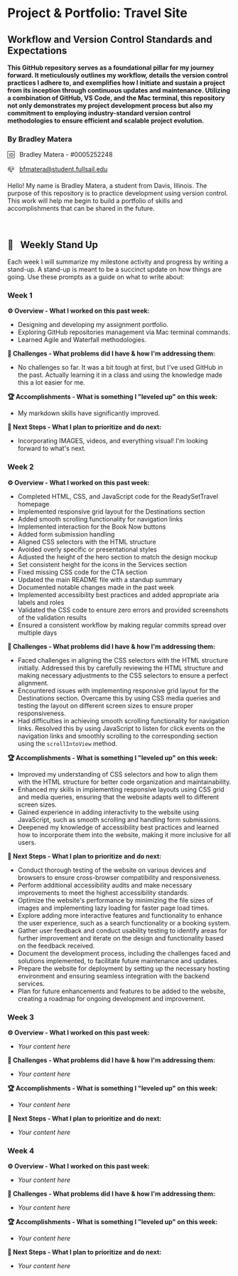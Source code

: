 # Project & Portfolio: Travel Site

## Workflow and Version Control Standards and Expectations

**This GitHub repository serves as a foundational pillar for my journey forward. It meticulously outlines my workflow, details the version control practices I adhere to, and exemplifies how I initiate and sustain a project from its inception through continuous updates and maintenance. Utilizing a combination of GitHub, VS Code, and the Mac terminal, this repository not only demonstrates my project development process but also my commitment to employing industry-standard version control methodologies to ensure efficient and scalable project evolution.**

### By Bradley Matera

🆔 &nbsp; Bradley Matera - #0005252248

📪 &nbsp; bfmatera@student.fullsail.edu

Hello! My name is Bradley Matera, a student from Davis, Illinois. The purpose of this repository is to practice development using version control. This work will help me begin to build a portfolio of skills and accomplishments that can be shared in the future.

<br>

## 📢 &nbsp; Weekly Stand Up

Each week I will summarize my milestone activity and progress by writing a stand-up. A stand-up is meant to be a succinct update on how things are going. Use these prompts as a guide on what to write about:

### Week 1

**⚙️ Overview - What I worked on this past week:**

- Designing and developing my assignment portfolio.
- Exploring GitHub repositories management via Mac terminal commands.
- Learned Agile and Waterfall methodologies.

**🌵 Challenges - What problems did I have & how I'm addressing them:**

- No challenges so far. It was a bit tough at first, but I've used GitHub in the past. Actually learning it in a class and using the knowledge made this a lot easier for me.

**🏆 Accomplishments - What is something I "leveled up" on this week:**

- My markdown skills have significantly improved.

**🔮 Next Steps - What I plan to prioritize and do next:**

- Incorporating IMAGES, videos, and everything visual! I'm looking forward to what's next.

### Week 2

**⚙️ Overview - What I worked on this past week:**

- Completed HTML, CSS, and JavaScript code for the ReadySetTravel homepage
- Implemented responsive grid layout for the Destinations section
- Added smooth scrolling functionality for navigation links
- Implemented interaction for the Book Now buttons
- Added form submission handling
- Aligned CSS selectors with the HTML structure
- Avoided overly specific or presentational styles
- Adjusted the height of the hero section to match the design mockup
- Set consistent height for the icons in the Services section
- Fixed missing CSS code for the CTA section
- Updated the main README file with a standup summary
- Documented notable changes made in the past week
- Implemented accessibility best practices and added appropriate aria labels and roles
- Validated the CSS code to ensure zero errors and provided screenshots of the validation results
- Ensured a consistent workflow by making regular commits spread over multiple days

**🌵 Challenges - What problems did I have & how I'm addressing them:**

- Faced challenges in aligning the CSS selectors with the HTML structure initially. Addressed this by carefully reviewing the HTML structure and making necessary adjustments to the CSS selectors to ensure a perfect alignment.
- Encountered issues with implementing responsive grid layout for the Destinations section. Overcame this by using CSS media queries and testing the layout on different screen sizes to ensure proper responsiveness.
- Had difficulties in achieving smooth scrolling functionality for navigation links. Resolved this by using JavaScript to listen for click events on the navigation links and smoothly scrolling to the corresponding section using the `scrollIntoView` method.

**🏆 Accomplishments - What is something I "leveled up" on this week:**

- Improved my understanding of CSS selectors and how to align them with the HTML structure for better code organization and maintainability.
- Enhanced my skills in implementing responsive layouts using CSS grid and media queries, ensuring that the website adapts well to different screen sizes.
- Gained experience in adding interactivity to the website using JavaScript, such as smooth scrolling and handling form submissions.
- Deepened my knowledge of accessibility best practices and learned how to incorporate them into the website, making it more inclusive for all users.

**🔮 Next Steps - What I plan to prioritize and do next:**

- Conduct thorough testing of the website on various devices and browsers to ensure cross-browser compatibility and responsiveness.
- Perform additional accessibility audits and make necessary improvements to meet the highest accessibility standards.
- Optimize the website's performance by minimizing the file sizes of images and implementing lazy loading for faster page load times.
- Explore adding more interactive features and functionality to enhance the user experience, such as a search functionality or a booking system.
- Gather user feedback and conduct usability testing to identify areas for further improvement and iterate on the design and functionality based on the feedback received.
- Document the development process, including the challenges faced and solutions implemented, to facilitate future maintenance and updates.
- Prepare the website for deployment by setting up the necessary hosting environment and ensuring seamless integration with the backend services.
- Plan for future enhancements and features to be added to the website, creating a roadmap for ongoing development and improvement.

### Week 3

**⚙️ Overview - What I worked on this past week:**

- *Your content here*

**🌵 Challenges - What problems did I have & how I'm addressing them:**

- *Your content here*

**🏆 Accomplishments - What is something I "leveled up" on this week:**

- *Your content here*

**🔮 Next Steps - What I plan to prioritize and do next:**

- *Your content here*

### Week 4

**⚙️ Overview - What I worked on this past week:**

- *Your content here*

**🌵 Challenges - What problems did I have & how I'm addressing them:**

- *Your content here*
  
**🏆 Accomplishments - What is something I "leveled up" on this week:**

- *Your content here*

**🔮 Next Steps - What I plan to prioritize and do next:**

- *Your content here*
